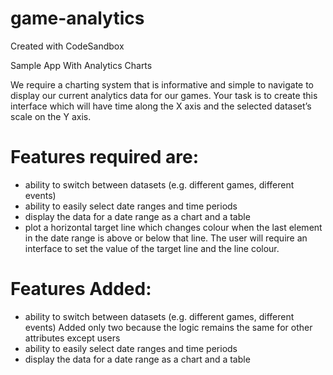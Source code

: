 # game-analytics
Created with CodeSandbox

Sample App With Analytics Charts

We require a charting system that is informative and simple to navigate to display our current analytics data for our games.  Your task is to create this interface which will have time along the X axis and the selected dataset’s scale on the Y axis.


# Features required are:
* ability to switch between datasets (e.g. different games, different events)
* ability to easily select date ranges and time periods
* display the data for a date range as a chart and a table
* plot a horizontal target line which changes colour when the last element in the date range is above or below that line. The user will require an interface to set the value of the target line and the line colour.

# Features Added:
* ability to switch between datasets (e.g. different games, different events) Added only two because the logic remains the same for other attributes except users
* ability to easily select date ranges and time periods
* display the data for a date range as a chart and a table


